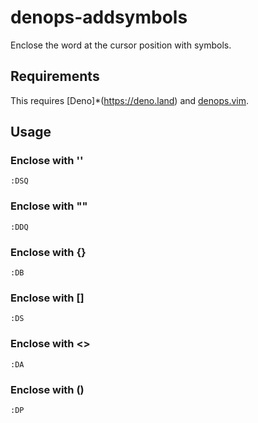# denops-addsymbols
Enclose the word at the cursor position with symbols.

## Requirements
This requires [Deno]*(https://deno.land) and [denops.vim](https://github.com/vim-denops/denops.vim).

## Usage
### Enclose with ''
```:DSQ```
### Enclose with ""
```:DDQ```
### Enclose with {}
```:DB```
### Enclose with [] 
```:DS```
### Enclose with <>
```:DA```
### Enclose with ()
```:DP```
